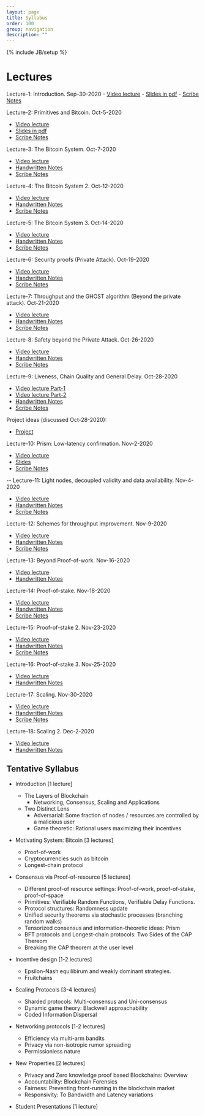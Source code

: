 ```yaml
---
layout: page
title: Syllabus
order: 100
group: navigation
description: ""
---
```

{% include JB/setup %}

<h1> Lectures </h1>
Lecture-1: Introduction. Sep-30-2020
- <a href='https://washington.zoom.us/rec/share/Y5EhcDMnBnTazn1R89SNAbEYAcMhNMuEvPV5cJ0Bk4ou2GhJR_AqVwI_qUdRHWS9.vXxhSUEoYu4vl_kG?startTime=1601502661000'>Video lecture</a>
- <a href='Lecture1.pdf'>Slides in pdf</a>
- <a href='Scribe_notes_Lecture_1.pdf'>Scribe Notes</a>

Lecture-2: Primitives and Bitcoin. Oct-5-2020
- <a href='https://washington.zoom.us/rec/share/Z1O-ez0Qmq5yixjJ7U8USzFNxSbN51IghXO72l6EEY4_pa5AqzpwbRvg6j3695Jc.1r-s3pzriec2Paoc
'>Video lecture</a>
- <a href='Lecture2.pdf'>Slides in pdf</a>
- <a href='Scribe_notes_Lecture_2.pdf'>Scribe Notes</a>

Lecture-3: The Bitcoin System. Oct-7-2020
- <a href='https://washington.zoom.us/rec/share/t_Vpf5uFZoTpg8tWriDclKqMwClym47rGL6J-HmH0mmJib9eI0Lk7Bh3Qptqm0mn.yVtLlqfUxanMceoY'>Video lecture</a>
- <a href='https://onedrive.live.com/redir?resid=5F123F2286DE1545%21171&authkey=%21AGSa1TPHYHp5zIY&page=View&wd=target%28Lectures.one%7C2fc43add-236e-d848-93e9-3f8ef2e0a45d%2FLecture%203%20Bitcoin%7C8218cd4e-298a-094e-83f4-153168a4a68e%2F%29'>Handwritten Notes</a>
- <a href='Scribe_notes_Lecture_3.pdf'>Scribe Notes</a>

Lecture-4: The Bitcoin System 2. Oct-12-2020
- <a href='https://washington.zoom.us/rec/share/fVMvFpnq1Xi8t4Xi4jUEDaGymOlmJPMwLxOfxQnO1_tKxCUo2bUkP-mWW_6z8bMG.clZCHa_2tfk8hggm'>Video lecture</a>
- <a href='https://onedrive.live.com/redir?resid=5F123F2286DE1545%21171&authkey=%21AGSa1TPHYHp5zIY&page=View&wd=target%28Lectures.one%7C2fc43add-236e-d848-93e9-3f8ef2e0a45d%2FLecture%203%20Bitcoin%7C8218cd4e-298a-094e-83f4-153168a4a68e%2F%29'>Handwritten Notes</a>
- <a href='Scribe_notes_Lecture_4.pdf'>Scribe Notes</a>

Lecture-5: The Bitcoin System 3. Oct-14-2020
- <a href='https://washington.zoom.us/rec/share/HnZZGTEbzUGQ0_79ZI_NmGkxhqVJJ-d3o4uEw77T2fq0ESaqvOm9ZpAX9Vlr1b9u.x6qNYCulCOECs5bF'>Video lecture</a>
- <a href='https://onedrive.live.com/redir?resid=5F123F2286DE1545%21171&authkey=%21AGSa1TPHYHp5zIY&page=View&wd=target%28Lectures.one%7C2fc43add-236e-d848-93e9-3f8ef2e0a45d%2FLecture%205%20Security%7Ce68c64c9-468e-b343-9089-9013f7a3250e%2F%29'>Handwritten Notes</a>
- <a href='Scribe_notes_Lecture_5.pdf'>Scribe Notes</a>

Lecture-6: Security proofs (Private Attack). Oct-19-2020
- <a href='https://washington.zoom.us/rec/share/hND_3wmZcxg72rJADO3SEo7uBYOAgmkIc2cmPPwuzTkb4s4jB7XCjYum1s1Hdb64.U5hrStxeSX3GOrnh'>Video lecture</a>
- <a href='https://onedrive.live.com/redir?resid=5F123F2286DE1545%21171&authkey=%21AGSa1TPHYHp5zIY&page=View&wd=target%28Lectures.one%7C2fc43add-236e-d848-93e9-3f8ef2e0a45d%2FLecture%206%20Security%20Analysis%7Cbe8f0c6c-95e2-4743-a4b0-ba0d4b25978b%2F%29'>Handwritten Notes</a>
- <a href='Scribe_notes_Lecture_6.pdf'>Scribe Notes</a>


Lecture-7: Throughput and the GHOST algorithm (Beyond the private attack). Oct-21-2020
- <a href='https://washington.zoom.us/rec/share/fNSTDCITeoBa3zydpjVA3omGMowD7ITrfMo-6Y5bWS_Ljc4JxkWIwRRELcv04z82.PrYDW8iqH-9An4z_'>Video lecture</a>
- <a href='https://onedrive.live.com/redir?resid=5F123F2286DE1545%21171&authkey=%21AGSa1TPHYHp5zIY&page=View&wd=target%28Lectures.one%7C2fc43add-236e-d848-93e9-3f8ef2e0a45d%2FLecture%207%20Beyond%20Private%20Attack%7C771304f6-53da-1c4d-89e3-35909932a2e1%2F%29'>Handwritten Notes</a>
- <a href='Scribe_notes_Lecture_7.pdf'>Scribe Notes</a>

Lecture-8: Safety beyond the Private Attack. Oct-26-2020
- <a href='https://washington.zoom.us/rec/share/MDqF1g1fH1ZIDpQuCCewH-yxugpkezZF33IFxCuw2B_w4FDBisGJ2BuvIiC1VadR.Q31GwMlY_41DeUxE'>Video lecture</a>
- <a href='https://onedrive.live.com/redir?resid=5F123F2286DE1545%21171&authkey=%21AGSa1TPHYHp5zIY&page=View&wd=target%28Lectures.one%7C2fc43add-236e-d848-93e9-3f8ef2e0a45d%2FLecture%208%20Full%20Security%20Proof%7C3b7c1ec3-de44-af47-99d8-588873e34077%2F%29'>Handwritten Notes</a>
- <a href='Scribe_notes_Lecture_8.pdf'>Scribe Notes</a>

Lecture-9: Liveness, Chain Quality and General Delay. Oct-28-2020
- <a href='https://washington.zoom.us/rec/play/R87el8U1O7vjUh4v4bGmgSrXqFv9ZiZqU4pBUbYZG4BXa04FSSs-tSIiU3J74rk8FQjilFSWog3rss2K.Ay8K6TxGg8amnA6l?
startTime=1603920878000'>Video lecture Part-1</a>
- <a href='https://washington.zoom.us/rec/play/Dq_7vqU_ecfivV9emplH9sbQAGpi6InraGR1a4TAfBd9u1lS9KaEoL3cqiqrdRtGZzIFUPsSTp9mda6u.LenWMsW6kCIUSF_y?startTime=1603926903000'>Video lecture Part-2</a>
- <a href='https://onedrive.live.com/redir?resid=5F123F2286DE1545%21171&authkey=%21AGSa1TPHYHp5zIY&page=View&wd=target%28Lectures.one%7C2fc43add-236e-d848-93e9-3f8ef2e0a45d%2FLecture%209%20Security%20..%20Contd%20and%20Latency%7C497ed1d1-f97d-5743-b991-08ea2c125213%2F%29'>Handwritten Notes</a>
- <a href='Scribe_notes_Lecture_9.pdf'>Scribe Notes</a>

Project ideas (discussed Oct-28-2020): 
- <a href='https://washington.zoom.us/rec/share/2Z_NcR0dmK1kF_DqIXR9sjxzJMi2PJo7L99-AX9tuORt248fy57sf43fI3s_GOIf.9enT7MszrdSRHV4Z?startTime=1603926015000'>Project</a>

Lecture-10: Prism: Low-latency confirmation. Nov-2-2020
- <a href='https://washington.zoom.us/rec/share/f3Fm6HdVdRXacW49TQgZ3kdLNnum2SVFNumF7R4j6bw1pvvMW0TS2AqA09sInXxp.l8Dk6EoxIlA6I1f3?startTime=1604356558000'>Video lecture</a>
- <a href='Lecture10_Slides.pdf'>Slides</a>
- <a href='Scribe_notes_Lecture_10.pdf'>Scribe Notes</a>

--
Lecture-11: Light nodes, decoupled validity and data availability. Nov-4-2020
- <a href='https://washington.zoom.us/rec/share/RNY6Ur8Xw7Ewl636krL8Ar46MgO2WQIwFcaOJerjBpG2pzFGYIRqt7xZJCQlZ0Zh.R90yew2h-pTuFlZj?startTime=1604529143000'>Video lecture</a>
- <a href='https://washington.zoom.us/rec/share/eqkqw_sn0FIK-o9N-YB7Cfd28tAHLPIqJccjU5MG-x3gTjMRfiEKTm0ybVXbt615.jCUuMIAnBAI2l5kd'>Handwritten Notes</a>
- <a href='Scribe_notes_Lecture_11.pdf'>Scribe Notes</a>

Lecture-12: Schemes for throughput improvement. Nov-9-2020
- <a href='https://washington.zoom.us/rec/share/4mJyyARH62pBhJbnNEgohxbY5LohDHXkm82JnA9Uw-2CZ4lNpnu2pEL0QRYoUxke.OLKrOCg4Vcp6ofMF?startTime=1604961555000'>Video lecture</a>
- <a href='https://onedrive.live.com/redir?resid=5F123F2286DE1545%21171&authkey=%21AGSa1TPHYHp5zIY&page=View&wd=target%28Lectures.one%7C2fc43add-236e-d848-93e9-3f8ef2e0a45d%2FLecture%2012%20Throughput%7Cfbed217b-929f-5443-b93e-f1f392dc608c%2F%29'>Handwritten Notes</a>
- <a href='Scribe_notes_Lecture_12.pdf'>Scribe Notes</a>


Lecture-13: Beyond Proof-of-work. Nov-16-2020
- <a href='https://washington.zoom.us/rec/share/eakB4iW1QVfvW59O2rPdIrX8WDnYmMpZiQQfOgCRio1cJxe3GePjupl8mXIR7vUC.Uq3moEff8nd_wCWf?startTime=1605566150000'>Video lecture</a>
- <a href='https://onedrive.live.com/redir?resid=5F123F2286DE1545%21171&authkey=%21AGSa1TPHYHp5zIY&page=View&wd=target%28Lectures.one%7C2fc43add-236e-d848-93e9-3f8ef2e0a45d%2FLecture%2013%20Proof%20of%20Stake%7Cb306a405-30a1-a84b-b256-198a288de014%2F%29'>Handwritten Notes</a>

Lecture-14: Proof-of-stake. Nov-18-2020
- <a href='https://washington.zoom.us/rec/share/pLdBIdMiSx_V9lJBHIvl5JfROWx6QrcvaLw9CyJObQTkUAX2p5f43DFp6Mplik32.KU97B-bJlNzXXIbd?startTime=1605738762000'>Video lecture</a>
- <a href='https://onedrive.live.com/redir?resid=5F123F2286DE1545%21171&authkey=%21AGSa1TPHYHp5zIY&page=View&wd=target%28Lectures.one%7C2fc43add-236e-d848-93e9-3f8ef2e0a45d%2FLecture%2014%20POS%7Cba5372b3-fec6-4246-a4de-4c7da4dd2985%2F%29'>Handwritten Notes</a>
- <a href='Scribe_notes_Lecture_14.pdf'>Scribe Notes</a>

Lecture-15: Proof-of-stake 2. Nov-23-2020
- <a href='https://washington.zoom.us/rec/share/A64AraMdI2RVxzD-0GbqbZW3wtFbrqQZbkBJqO_2uPDtW_78w4-l_2JH5Jzq0Czo._ZXscgNuw87f_CHa?startTime=1606170721000'>Video lecture</a>
- <a href='https://onedrive.live.com/redir?resid=5F123F2286DE1545%21171&authkey=%21AGSa1TPHYHp5zIY&page=View&wd=target%28Lectures.one%7C2fc43add-236e-d848-93e9-3f8ef2e0a45d%2FLecture%2015%7C87efa9c5-59c5-b546-af1f-bc5bb3295a8d%2F%29'>Handwritten Notes</a>
- <a href='Scribe_notes_Lecture_15.pdf'>Scribe Notes</a>

Lecture-16: Proof-of-stake 3. Nov-25-2020
- <a href='https://washington.zoom.us/rec/share/U5ShZprfMjR1k3HsPfv2MwuHSqJdqFO2tyg6cM5nVRWhxGox4RXXHSqMIyFv8EgR.79AGVMVyWa7YFPg_?startTime=1606343932000'>Video lecture</a>
- <a href='Lecture16.pdf'>Handwritten Notes</a>

Lecture-17: Scaling. Nov-30-2020
- <a href='https://washington.zoom.us/rec/share/KKjakCtbUg3O3_8EmGd_BV3f6Te7bdG8fTYWdI1JbpfEip7JbXVmCmvcG4pmWOA.SQFGmUQcMJztJ0zh?startTime=1606775707000'>Video lecture</a>
- <a href='https://onedrive.live.com/redir?resid=5F123F2286DE1545%21171&authkey=%21AGSa1TPHYHp5zIY&page=View&wd=target%28Lectures.one%7C2fc43add-236e-d848-93e9-3f8ef2e0a45d%2FLecture%2017%7C990be437-4354-8c45-8109-c89b3603ee74%2F%29'>Handwritten Notes</a>
- <a href='Scribe_notes_Lecture_17.pdf'>Scribe Notes</a>


Lecture-18: Scaling 2. Dec-2-2020
- <a href='https://washington.zoom.us/rec/share/A7FVyVah-br_bmIawe4cvhWydLN7eWHnwACURpRzFQNTY0YvW4Pa_Lq86sfJsBQ8.6j9ooR7RPg4nqQwi?startTime=1606948576000'>Video lecture</a>
- <a href='https://onedrive.live.com/redir?resid=5F123F2286DE1545%21171&authkey=%21AGSa1TPHYHp5zIY&page=View&wd=target%28Lectures.one%7C2fc43add-236e-d848-93e9-3f8ef2e0a45d%2FLecture%2018%7Cfa71b0b0-d76e-1044-9899-dabdf61244b8%2F%29'>Handwritten Notes</a>



<h2> Tentative Syllabus </h2>


- Introduction [1 lecture]
  - The Layers of Blockchain
    - Networking, Consensus, Scaling and Applications
  - Two Distinct Lens
    - Adversarial: Some fraction of nodes / resources are controlled by a malicious user
    - Game theoretic: Rational users maximizing their incentives
    
- Motivating System: Bitcoin [3 lectures]
  - Proof-of-work
  - Cryptocurrencies such as bitcoin
  - Longest-chain protocol

- Consensus via Proof-of-resource [5 lectures]
  - Different proof-of resource settings: Proof-of-work, proof-of-stake, proof-of-space
  - Primitives: Verifiable Random Functions, Verifiable Delay Functions.
  - Protocol structures: Randomness update
  - Unified security theorems via stochastic processes (branching random walks)
  - Tensorized consensus and information-theoretic ideas: Prism
  - BFT protocols and Longest-chain protocols: Two Sides of the CAP Thereom
  - Breaking the CAP theorem at the user level

- Incentive design [1-2 lectures]
  - Epsilon-Nash equilibirum and weakly dominant strategies.
  - Fruitchains
  
- Scaling Protocols [3-4 lectures]
  - Sharded protocols: Multi-consensus and Uni-consensus
  - Dynamic game theory: Blackwell approachability
  - Coded Information Dispersal

- Networking protocols [1-2 lectures]
  - Efficiency via multi-arm bandits
  - Privacy via non-isotropic rumor spreading
  - Permissionless nature
  
- New Properties [2 lectures]
  - Privacy and Zero knowledge proof based Blockchains: Overview
  - Accountability: Blockchain Forensics 
  - Fairness: Preventing front-running in the blockchain market
  - Responsivity: To Bandwidth and Latency variations

- Student Presentations [1 lecture]





                            
